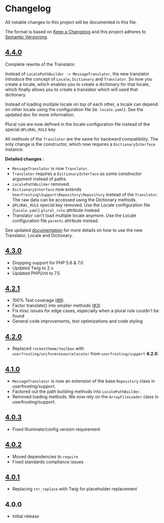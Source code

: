 # Changelog

All notable changes to this project will be documented in this file.

The format is based on [Keep a Changelog](http://keepachangelog.com/en/1.0.0/) and this project adheres to [Semantic Versioning](http://semver.org/spec/v2.0.0.html).

## [4.4.0]
Complete rewrite of the Translator.

Instead of `LocalePathBuilder -> MessageTranslator`, the new translator introduce the concept of `Locale`, `Dictionary` and `Translator`. So now you create a locale, which enables you to create a dictionary for that locale, which finally allows you to create a translator which will used that dictionary.

Instead of loading multiple locale on top of each other, a locale can depend on other locale using the configuration file (ie. `locale.yaml`). See the updated doc for more information.

Plural rule are now defined in the locale configuration file instead of the special `@PLURAL_RULE` key.

All methods of the `Translator` are the same for backward compatibility. The only change is the constructor, which now requires a `DictionaryInterface` instance.

**Detailed changes** :
- `MessageTranslator` is now `Translator`.
- `Translator` requires a `DictionaryInterface` as some constructor argument instead of paths.
- `LocalePathBuilder` removed.
- `DictionaryInterface` now extends `UserFrosting\Support\Repository\Repository` instead of the `Translator`. The raw data can be accessed using the Dictionary methods.
- `@PLURAL_RULE` special key removed. Use the Locale configuration file (`locale.yaml`) `plural_rule` attribute instead.
- Translator can't load multiple locale anymore. Use the Locale configuration file `parents` attribute instead.

See updated [documentation](README.md) for more details on how to use the new Translator, Locale and Dictionary. 

## [4.3.0]
- Dropping support for PHP 5.6 & 7.0
- Updated Twig to 2.x
- Updated PHPUnit to 7.5

## [4.2.1]
- 100% Test coverage ([#9])
- Factor translate() into smaller methods ([#3])
- Fix misc issues for edge cases, especially when a plural rule couldn't be found
- General code improvements, test optimizations and code styling

## [4.2.0]
- Replaced `rockettheme/toolbox` with `userfrosting/uniformresourcelocator` from `userfrosting/support` **4.2.0**.

## [4.1.0]
- `MessageTranslator` is now an extension of the base `Repository` class in userfrosting/support.
- Factored out the path building methods into `LocalePathBuilder`.
- Removed loading methods.  We now rely on the `ArrayFileLoader` class in userfrosting/support.

## [4.0.3]
- Fixed Illuminate/config version requirement

## [4.0.2]
- Moved dependencies to `require`
- Fixed standards compliance issues

## [4.0.1]
- Replacing `str_replace` with Twig for placeholder replacement

## 4.0.0
- Initial release

[4.4.0]: https://github.com/userfrosting/i18n/compare/4.3.0...4.4.0
[4.3.0]: https://github.com/userfrosting/i18n/compare/4.2.1...4.3.0
[4.2.1]: https://github.com/userfrosting/i18n/compare/4.2.0...4.2.1
[4.2.0]: https://github.com/userfrosting/i18n/compare/4.1.0...4.2.0
[4.1.0]: https://github.com/userfrosting/i18n/compare/4.0.3...4.1.0
[4.0.3]: https://github.com/userfrosting/i18n/compare/4.0.2...4.0.3
[4.0.2]: https://github.com/userfrosting/i18n/compare/4.0.1...4.0.2
[4.0.1]: https://github.com/userfrosting/i18n/compare/4.0.0...4.0.1
[#3]: https://github.com/userfrosting/i18n/issues/3
[#9]: https://github.com/userfrosting/i18n/issues/9
